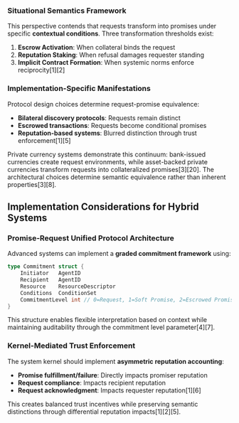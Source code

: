 
### Situational Semantics Framework

This perspective contends that requests transform into promises under
specific **contextual conditions**. Three transformation thresholds
exist:
1. **Escrow Activation**: When collateral binds the request
2. **Reputation Staking**: When refusal damages requester standing
3. **Implicit Contract Formation**: When systemic norms enforce reciprocity[1][2]

### Implementation-Specific Manifestations

Protocol design choices determine request-promise equivalence:
- **Bilateral discovery protocols**: Requests remain distinct
- **Escrowed transactions**: Requests become conditional promises
- **Reputation-based systems**: Blurred distinction through trust enforcement[1][5]

Private currency systems demonstrate this continuum: bank-issued
currencies create request environments, while asset-backed private
currencies transform requests into collateralized promises[3][20]. The
architectural choices determine semantic equivalence rather than
inherent properties[3][8].

## Implementation Considerations for Hybrid Systems

### Promise-Request Unified Protocol Architecture

Advanced systems can implement a **graded commitment framework** using:
```go
type Commitment struct {
    Initiator   AgentID
    Recipient   AgentID
    Resource    ResourceDescriptor
    Conditions  ConditionSet
    CommitmentLevel int // 0=Request, 1=Soft Promise, 2=Escrowed Promise
}
```
This structure enables flexible interpretation based on context while
maintaining auditability through the commitment level parameter[4][7].

### Kernel-Mediated Trust Enforcement

The system kernel should implement **asymmetric reputation accounting**:
- **Promise fulfillment/failure**: Directly impacts promiser reputation
- **Request compliance**: Impacts recipient reputation
- **Request acknowledgment**: Impacts requester reputation[1][6]

This creates balanced trust incentives while preserving semantic
distinctions through differential reputation impacts[1][2][5].

